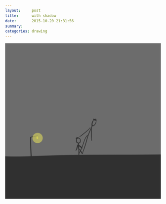 ```yaml
---
layout:     post
title:      with shadow
date:       2015-10-20 21:31:56
summary:    
categories: drawing
---
```

![with shadow](/images/diary/with-shadow.png "like being in a movie.")
